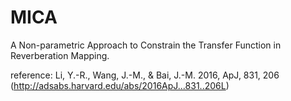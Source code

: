 # MICA
A Non-parametric Approach to Constrain the Transfer Function in Reverberation Mapping.

reference: Li, Y.-R., Wang, J.-M., & Bai, J.-M. 2016, ApJ, 831, 206
           (http://adsabs.harvard.edu/abs/2016ApJ...831..206L)
